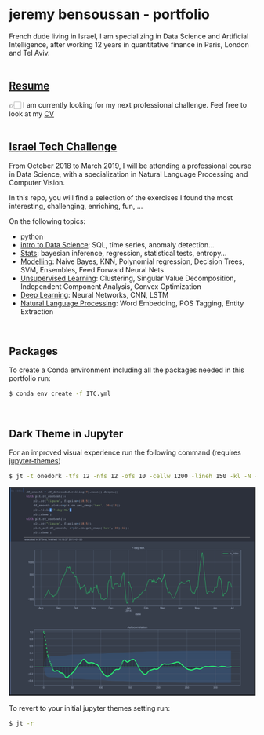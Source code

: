 # jeremy bensoussan - portfolio

French dude living in Israel, I am specializing in Data Science and Artificial Intelligence, after working 12 years in quantitative finance in Paris, London and Tel Aviv.
<br><br> 

## [Resume]  
👉🏻 I am currently looking for my next professional challenge. Feel free to look at my [CV]
<br><br>

## [Israel Tech Challenge]
From October 2018 to March 2019, I will be attending a professional course in Data Science, with a specialization in Natural Language Processing and Computer Vision.

In this repo, you will find a selection of the exercises I found the most interesting, challenging, enriching, fun, ...

On the following topics:
  - [python] 
  - [intro to Data Science]: SQL, time series, anomaly detection...
  - [Stats]: bayesian inference, regression, statistical tests, entropy...
  - [Modelling]: Naive Bayes, KNN, Polynomial regression, Decision Trees, SVM, Ensembles, Feed Forward Neural Nets
  - [Unsupervised Learning]: Clustering, Singular Value Decomposition, Independent Component Analysis, Convex Optimization
  - [Deep Learning]: Neural Networks, CNN, LSTM
  - [Natural Language Processing]: Word Embedding, POS Tagging, Entity Extraction
<br>
  
## Packages
To create a Conda environment including all the packages needed in this portfolio run:
```bash
$ conda env create -f ITC.yml
```
<br>

## Dark Theme in Jupyter
For an improved visual experience run the following command (requires [jupyter-themes])
```bash
$ jt -t onedork -tfs 12 -nfs 12 -ofs 10 -cellw 1200 -lineh 150 -kl -N -T
```
![dark theme](https://github.com/bensoussanj/portfolio/blob/master/Images/jupy_visu.png "Jupyter Visualization")

To revert to your initial jupyter themes setting run:
```bash
$ jt -r
```


[Resume]: <https://github.com/bensoussanj/portfolio/tree/master/CV_jbensoussan.pdf>
[CV]: <https://github.com/bensoussanj/portfolio/tree/master/CV_jbensoussan.pdf>
[Israel Tech Challenge]: <https://www.itc.tech/fellows-data-science/>
[python]: <https://github.com/bensoussanj/portfolio/tree/master/01_ITC_Python>
[intro to Data Science]: <https://github.com/bensoussanj/portfolio/tree/master/02_ITC_IntroToDS>
[Stats]: <https://github.com/bensoussanj/portfolio/tree/master/03_ITC_Stats>
[Modelling]: <https://github.com/bensoussanj/portfolio/tree/master/04_ITC_DataModelling>
[Unsupervised Learning]: <https://github.com/bensoussanj/portfolio/tree/master/05_ITC_UnsupervisedLearning>
[Deep Learning]: <https://github.com/bensoussanj/portfolio/tree/master/06_ITC_DeepLearning>
[Natural Language Processing]: <https://github.com/bensoussanj/portfolio/tree/master/07_ITC_NLP>
[jupyter-themes]: <https://github.com/dunovank/jupyter-themes>
